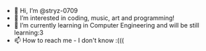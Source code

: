 - 👋 Hi, I’m @stryz-0709
- 👀 I’m interested in coding, music, art and programming!
- 🌱 I’m currently learning in Computer Engineering and will be still learning:3
- 📫 How to reach me - I don't know :(((

<!---
stryz-0709/stryz-0709 is a ✨ special ✨ repository because its `README.md` (this file) appears on your GitHub profile.
You can click the Preview link to take a look at your changes.
--->
